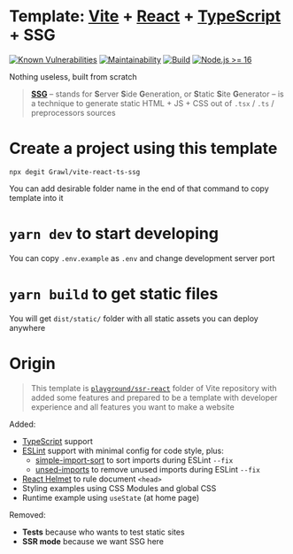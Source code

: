 # Template: [Vite](https://vitejs.dev) + [React](https://reactjs.org) + [TypeScript](https://typescriptlang.org) + SSG

[![Known Vulnerabilities](https://snyk.io/test/github/Grawl/vite-react-ts-ssg/badge.svg?targetFile=package.json)](https://snyk.io/test/github/Grawl/vite-react-ts-ssg?targetFile=package.json)
[![Maintainability](https://api.codeclimate.com/v1/badges/c875bc2c3f824135f2c9/maintainability)](https://codeclimate.com/github/Grawl/vite-react-ts-ssg/maintainability)
[![Build](https://github.com/Grawl/vite-react-ts-ssg/actions/workflows/build.yml/badge.svg)](https://github.com/Grawl/vite-react-ts-ssg/actions/workflows/build.yml)
[![Node.js >= 16](https://img.shields.io/badge/Node.js-16-brightgreen.svg)](https://GitHub.com/Naereen/StrapDown.js/graphs/commit-activity)

Nothing useless, built from scratch

> **[SSG](https://dev.to/anshuman_bhardwaj/what-the-heck-is-ssg-static-site-generation-explained-with-nextjs-5cja)** – stands for **S**erver **S**ide **G**eneration, or **S**tatic **S**ite **G**enerator – is a technique to generate static HTML + JS + CSS out of `.tsx` / `.ts` / preprocessors sources

# Create a project using this template

```
npx degit Grawl/vite-react-ts-ssg
```

You can add desirable folder name in the end of that command to copy template into it

# `yarn dev` to start developing

You can copy `.env.example` as `.env` and change development server port

# `yarn build` to get static files

You will get `dist/static/` folder with all static assets you can deploy anywhere

# Origin

> This template is [`playground/ssr-react`](https://github.com/vitejs/vite/tree/c45c984ce88b9f36a61761b4df849b7e8dd8e3ce/playground/ssr-react) folder of Vite repository with added some features and prepared to be a template with developer experience and all features you want to make a website

Added:

- [TypeScript](https://typescriptlang.org) support
- [ESLint](http://eslint.org) support with minimal config for code style, plus:
  - [simple-import-sort](https://github.com/lydell/eslint-plugin-simple-import-sort) to sort imports during ESLint `--fix`
  - [unsed-imports](https://github.com/sweepline/eslint-plugin-unused-imports) to remove unused imports during ESLint `--fix`
- [React Helmet](https://github.com/nfl/react-helmet) to rule document `<head>`
- Styling examples using CSS Modules and global CSS
- Runtime example using `useState` (at home page)

Removed:

- **Tests** because who wants to test static sites
- **SSR mode** because we want SSG here
